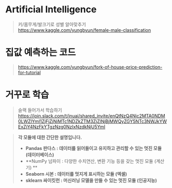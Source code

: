 # Artificial Intelligence

> 키/몸무게/발크기로 성별 알아맞추기 <br/>
> https://www.kaggle.com/yungbyun/female-male-classification

# 집값 예측하는 코드
> https://www.kaggle.com/yungbyun/fork-of-house-price-prediction-for-tutorial

# 거꾸로 학습
> 슬랙 들어가서 학습하기
> https://join.slack.com/t/jnuai/shared_invite/enQtNzQ4Njc2MTA0NDM0LWZlYmI1ZjFjZjNiMTc1NDZkZTM3ZjZlNjBjMWQyZGY5NTc3NWJkYWExZjY4NzFkYTgzNzg0NzIxNzdkNjU5YmI


> **각 모듈에 대한 간단한 설명입니다.**
> * **Pandas 판다스 : 데이터를 읽어들이고 유지하고 관리할 수 있는 멋진 모듈 (데이터베이스)**
> * **NumPy 넘파이 : 다양한 수치연산, 변환 기능 등을 갖는 멋진 모듈 (계산기) ** 
> * **Seaborn 시본 : 데이터를 멋지게 표시하는 모듈 (엑셀)**
> * **sklearn 싸이킷런 : 머신러닝 모델을 만들 수 있는 멋진 모듈 (인공지능)**
